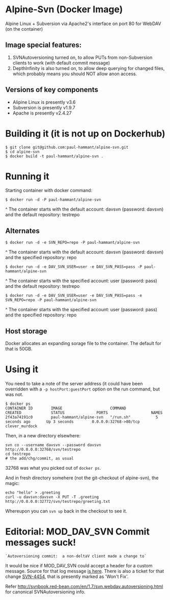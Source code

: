 # Alpine-Svn (Docker Image)

Alpine Linux + Subversion via Apache2's interface on port 80 for WebDAV (on the container)

## Image special features:

1. SVNAutoversioning turned on, to allow PUTs from non-Subversion clients to work (with default commit message)
2. DepthInfinity is also turned on, to allow deep querying for changed files, which probably means you should NOT allow anon access.

## Versions of key components

* Alipine Linux is presently v3.6
* Subversion is presently v1.9.7
* Apache is presently v2.4.27

# Building it (it is not up on Dockerhub)

```
$ git clone git@github.com:paul-hammant/alpine-svn.git
$ cd alpine-svn
$ docker build -t paul-hammant/alpine-svn .
```

# Running it

Starting container with docker command:

```
$ docker run -d -P paul-hammant/alpine-svn
```
^ The container starts with the default account: davsvn (password: davsvn) and the default repository: testrepo

## Alternates

```
$ docker run -d -e SVN_REPO=repo -P paul-hammant/alpine-svn
```
^ The container starts with the default account: davsvn (password: davsvn) and the specified repository: repo

```
$ docker run -d -e DAV_SVN_USER=user -e DAV_SVN_PASS=pass -P paul-hammant/alpine-svn
```
^ The container starts with the specified account: user (password: pass) and the default repository: testrepo

```
$ docker run -d -e DAV_SVN_USER=user -e DAV_SVN_PASS=pass -e SVN_REPO=repo -P paul-hammant/alpine-svn
```
^ The container starts with the specified account: user (password: pass) and the specified repository: repo

## Host storage

Docker allocates an expanding sorage file to the container. The default for that is 50GB.

# Using it

You need to take a note of the server address (it could have been overridden with a `-p hostPort:guestPort` option on the run command, but was not.
```
$ docker ps 
CONTAINER ID        IMAGE                     COMMAND             CREATED             STATUS              PORTS                   NAMES
2f43a74191c0        paul-hammant/alpine-svn   "/run.sh"           5 seconds ago       Up 3 seconds        0.0.0.0:32768->80/tcp   clever_murdock
```

Then, in a new directory elsewhere:

```
svn co --username davsvn --password davsvn http://0.0.0.0:32768/svn/testrepo
cd testrepo
# the add/chg/commit, as usual
```
32768 was what you picked out of `docker ps`.

And in fresh directory somehere (not the git-checkout of alpine-svn), the magic:

```
echo "hello" > .greeting
curl -u davsvn:davsvn -X PUT -T .greeting http://0.0.0.0:32772/svn/testrepo/greeting.txt
```

Whereupon you can `svn up` back in the checkout to see it.

# Editorial: MOD_DAV_SVN Commit messages suck!

    `Autoversioning commit:  a non-deltaV client made a change to`

It would be nice if MOD_DAV_SVN could accept a header for a custom message. Source for that log message [is here](https://svn.apache.org/repos/asf/subversion/trunk/subversion/mod_dav_svn/version.c). There is also a
ticket for that change [SVN-4454](https://issues.apache.org/jira/browse/SVN-4454), that is presently
marked as 'Won't Fix'.

Refer http://svnbook.red-bean.com/en/1.7/svn.webdav.autoversioning.html for canonical SVNAutoversioning info.
